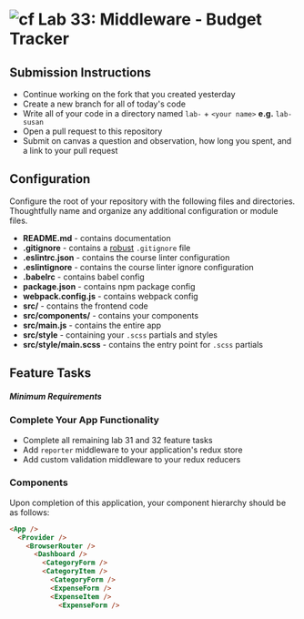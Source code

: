 ![cf](https://i.imgur.com/7v5ASc8.png) Lab 33: Middleware - Budget Tracker
======

## Submission Instructions
* Continue working on the fork that you created yesterday
* Create a new branch for all of today's code
* Write all of your code in a directory named `lab-` + `<your name>` **e.g.** `lab-susan`
* Open a pull request to this repository
* Submit on canvas a question and observation, how long you spent, and a link to your pull request

## Configuration
Configure the root of your repository with the following files and directories. Thoughtfully name and organize any additional configuration or module files.
* **README.md** - contains documentation
* **.gitignore** - contains a [robust](http://gitignore.io) `.gitignore` file
* **.eslintrc.json** - contains the course linter configuration
* **.eslintignore** - contains the course linter ignore configuration
* **.babelrc** - contains babel config
* **package.json** - contains npm package config
* **webpack.config.js** - contains webpack config
* **src/** - contains the frontend code
* **src/components/** - contains your components
* **src/main.js** - contains the entire app
* **src/style** - containing your `.scss` partials and styles
* **src/style/main.scss** - contains the entry point for `.scss` partials

## Feature Tasks
##### Minimum Requirements

### Complete Your App Functionality
* Complete all remaining lab 31 and 32 feature tasks
* Add `reporter` middleware to your application's redux store
* Add custom validation middleware to your redux reducers

### Components
Upon completion of this application, your component hierarchy should be as follows:
```html
<App />
  <Provider /> 
    <BrowserRouter />
      <Dashboard />
        <CategoryForm />
        <CategoryItem />
          <CategoryForm />
          <ExpenseForm />
          <ExpenseItem />
            <ExpenseForm />
```
